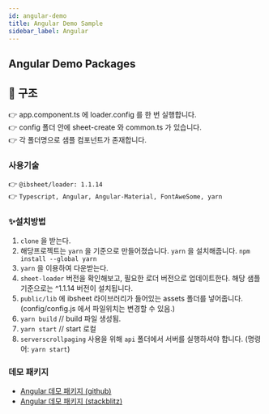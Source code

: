 ```yaml
---
id: angular-demo
title: Angular Demo Sample
sidebar_label: Angular
---
```


## Angular Demo Packages

## 📖 구조

👉 app.component.ts 에 loader.config 를 한 번 실행합니다. <br/>
👉 config 폴더 안에 sheet-create 와 common.ts 가 있습니다. <br/>
👉 각 폴더명으로 샘플 컴포넌트가 존재합니다.

### 사용기술

👉 `@ibsheet/loader: 1.1.14` <br/>
👉 `Typescript, Angular, Angular-Material, FontAweSome, yarn`

### ✨설치방법

1. `clone` 을 받는다.
2. 해당프로젝트는 `yarn` 을 기준으로 만들어졌습니다. `yarn` 을 설치해줍니다. `npm install --global yarn`
3. `yarn` 을 이용하여 다운받는다.
4. `sheet-loader` 버전을 확인해보고, 필요한 로더 버전으로 업데이트한다. 해당 샘플 기준으로는 ^1.1.14 버전이 설치됩니다.
5. `public/lib` 에 ibsheet 라이브러리가 들어있는 assets 폴더를 넣어줍니다. (config/config.js 에서 파일위치는 변경할 수 있음.)
6. `yarn build` // build 파일 생성됨.
7. `yarn start` // start 로컬
8. `serverscrollpaging` 사용을 위해 `api` 폴더에서 서버를 실행하셔야 합니다. (명령어: `yarn start`)


### 데모 패키지

* [Angular 데모 패키지 (github)](https://github.com/ibsheet/loader-angular-guide-sample)
* [Angular 데모 패키지 (stackblitz)](https://stackblitz.com/edit/github-qggetz-xqvocg?file=src%2Fapp%2Fapp.component.ts,src%2Findex.html)
